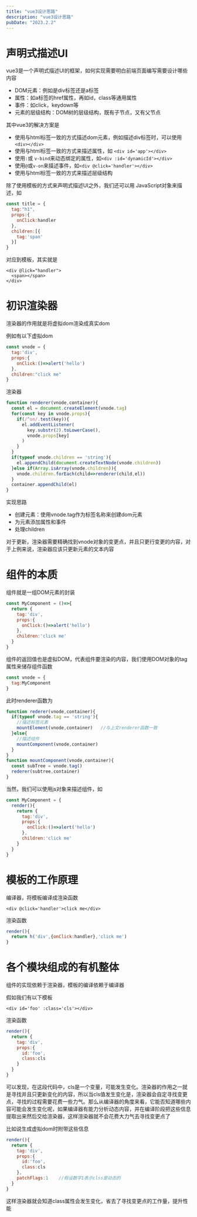 ```yaml
---
title: "vue3设计思路"
description: "vue3设计思路"
pubDate: "2023.2.2"
---
```

# 声明式描述UI

vue3是一个声明式描述UI的框架，如何实现需要明白前端页面编写需要设计哪些内容

- DOM元素：例如是div标签还是a标签
- 属性：如a标签的href属性，再如id，class等通用属性
- 事件：如click，keydown等
- 元素的层级结构：DOM树的层级结构，既有子节点，又有父节点

其中vue3的解决方案是

- 使用与html标签一致的方式描述dom元素，例如描述div标签时，可以使用`<div></div>`
- 使用与html标签一致的方式来描述属性，如 `<div id='app'></div>`
- 使用`:`或 `v-bind`来动态绑定的属性，如`<div :id='dynamicId'></div>`
- 使用`@`或`v-on`来描述事件，如`<div @click='handler'></div>`
- 使用与html标签一致的方式来描述层级结构

除了使用模板的方式来声明式描述UI之外，我们还可以用 JavaScript对象来描述，如

```js
const title = {
  tag:"h1",
  props:{
    onClick:handler
  },
  children:[{
    tag:'span'
  }]
}
```

对应到模板，其实就是

```vue
<div @lick="handler">
  <span></span>
</div>
```

# 初识渲染器

渲染器的作用就是将虚拟dom渲染成真实dom

例如有以下虚拟dom

```js
const vnode = {
  tag:'div',
  props:{
    onClick:()=>alert('hello')
  },
  children:"click me"
}
```

渲染器

```js
function renderer(vnode,container){
  const el = document.createElement(vnode.tag)
  for(const key in vnode.props){
    if(/^on/.test(key)){
      el.addEventListener(
        key.substr(2).toLowerCase(),
        vnode.props[key]
      )
    }
  }
  if(typeof vnode.children == 'string'){
    el.appendChild(document.createTextNode(vnode.children))
  }else if(Array.isArray(vnode.children)){
    vnode.children.forEach(child=>renderer(child,el))
  }
  container.appendChild(el)
}
```

实现思路

- 创建元素：使用vnode.tag作为标签名称来创建dom元素
- 为元素添加属性和事件
- 处理children

对于更新，渲染器需要精确找到vnode对象的变更点，并且只更行变更的内容，对于上例来说，渲染器应该只更新元素的文本内容

# 组件的本质

组件就是一组DOM元素的封装

```js
const MyComponent = ()=>{
  return {
    tag:'div',
    props:{
      onClick:()=>alert('hello')
    },
    children:'click me'
  }
}
```

组件的返回值也是虚拟DOM，代表组件要渲染的内容，我们使用DOM对象的tag属性来储存组件函数

```js
const vnode = {
  tag:MyComponent
}
```

此时renderer函数为

```js
function rederer(vnode,container){
  if(typeof vnode.tag == 'string'){
    //描述标签元素
    mountElement(vnode,container)	//与上文renderer函数一致
  }else{
    //描述组件
    mountComponent(vnode,container)
  }
}
function mountComponent(vnode,container){
  const subTree = vnode.tag()
  rederer(subtree,container)
}
```

当然，我们可以使用js对象来描述组件，如

```js
const MyComponent = {
  render(){
    return {
      tag:'div',
      props:{
        onClick:()=>alert('hello')
      },
      children:'click me'
    }
  }
}
```

# 模板的工作原理

编译器，将模板编译成渲染函数

```vue
<div @click='handler'>click me</div>
```

渲染函数

```js
render(){
  return h('div',{onClick:handler},'click me')
}
```

# 各个模块组成的有机整体

组件的实现依赖于渲染器，模板的编译依赖于编译器

假如我们有以下模板

```vue
<div id='foo' :class='cls'></div>
```

渲染函数

```js
render(){
  return {
    tag:'div',
    props:{
      id:'foo',
      class:cls
    }
  }
}
```

可以发现，在这段代码中，cls是一个变量，可能发生变化。渲染器的作用之一就是寻找并且只更新变化的内容，所以当cls值发生变化是，渲染器会自定寻找变更点，寻找的过程需要花费一些力气。那么从编译器的角度来看，它能否知道哪些内容可能会发生变化呢，如果编译器有能力分析动态内容，并在编译阶段把这些信息提取出来然后交给渲染器，这样渲染器就不会花费大力气去寻找变更点了

比如说生成虚拟dom时附带这些信息

```js
render(){
  return {
    tag:'div',
    props:{
      id:'foo',
      class:cls
    },
    patchFlags:1	//假设数字1表示clss是动态的
  }
}
```

这样渲染器就会知道class属性会发生变化，省去了寻找变更点的工作量，提升性能

